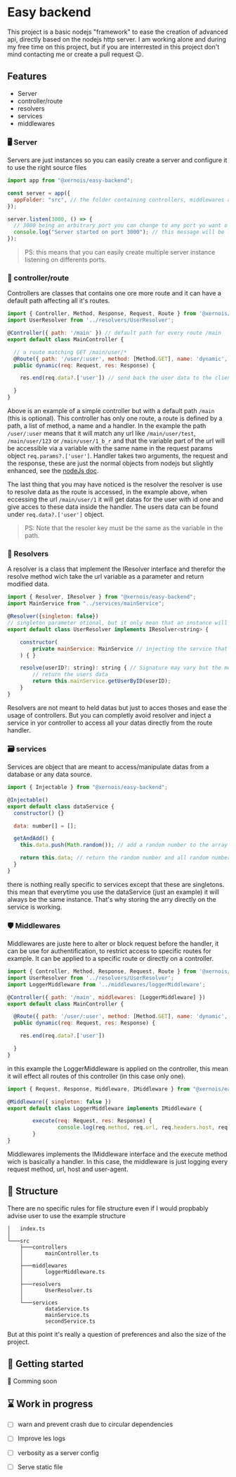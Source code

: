 # Easy backend

This project is a basic nodejs "framework" to ease the creation of advanced api, directly based on the nodejs http server.
I am working alone and during my free time on this project, but if you are interrested in this project don't mind contacting me or create a pull request 😉.

## Features

- Server
- controller/route
- resolvers
- services
- middlewares

### 🖥️ Server

Servers are just instances so you can easily create a server and configure it to use the right source files

```js
import app from "@xernois/easy-backend";

const server = app({
  appFolder: "src", // the folder containing controllers, middlewares and services
});

server.listen(3000, () => {
  // 3000 being an arbitrary port you can change to any port yo want o user
  console.log("Server started on port 3000"); // this message will be logged once the server is listening on port 3000
});
```

> PS: this means that you can easily create multiple server instance listening on differents ports.

### 🧭 controller/route

Controllers are classes that contains one ore more route and it can have a default path affecting all it's routes.

```js
import { Controller, Method, Response, Request, Route } from '@xernois/easy-backend';
import UserResolver from '../resolvers/UserResolver';

@Controller({ path: '/main' }) // default path for every route /main
export default class MainController {

  // a route matching GET /main/user/*
  @Route({ path: '/user/:user', method: [Method.GET], name: 'dynamic', resolvers: { 'user': UserResolver } })
  public dynamic(req: Request, res: Response) {

    res.end(req.data?.['user']) // send back the user data to the client

  }
}
```

Above is an example of a simple controller but with a default path `/main` (this is optional). This controller has only one route, a route is defined by a path, a list of method, a name and a handler. In the example the path `/user/:user` means that it will match any url like `/main/user/test`, `/main/user/123` or `/main/user/1_b_r` and that the variable part of the url will be accessible via a variable with the same name in the request params object `req.params?.['user']`. Handler takes two arguments, the request and the response, these are just the normal objects from nodejs but slightly enhanced, see the [nodeJs doc](https://nodejs.org/api/http.html#class-httpincomingmessage).

The last thing that you may have noticed is the resolver the resolver is use to resolve data as the route is accessed, in the example above, when eccessing the url `/main/user/1` it will get datas for the user with id one and give acces to these data inside the handler. The users data can be found under `req.data?.['user']` object.

> PS: Note that the resoler key must be the same as the variable in the path.

### 🔎 Resolvers

A resolver is a class that implement the IResolver interface and therefor the resolve method wich take the url variable as a parameter and return modified data.

```js
import { Resolver, IResolver } from "@xernois/easy-backend";
import MainService from "../services/mainService";

@Resolver({singleton: false})
// singleton parameter otional, but it only mean that an instance will be created for each access attemp on any of the routes using this resolver
export default class UserResolver implements IResolver<string> {

    constructor(
        private mainService: MainService // injecting the service that contains our data
    ) { }

    resolve(userID?: string): string { // Signature may vary but the method is mandatory on a resolver.
        // return the users data
        return this.mainService.getUserByID(userID);
    }
}
```

Resolvers are not meant to held datas but just to acces thoses and ease the usage of controllers. But you can completly avoid resolver and inject a service in yor controller to access all your datas directly from the route handler.

### 🗃️ services

Services are object that are meant to access/manipulate datas from a database or any data source.

```js
import { Injectable } from "@xernois/easy-backend";

@Injectable()
export default class dataService {
  constructor() {}

  data: number[] = [];

  getAndAdd() {
    this.data.push(Math.random()); // add a random number to the array

    return this.data; // return the random number and all random number that were previusly generated by other getAndAdd calls
  }
}
```

there is nothing really specific to services except that these are singletons. this mean that everytime you use the dataService (just an example) it will always be the same instance. That's why storing the arry directly on the service is working.

### 🛡️ Middlewares

Middlewares are juste here to alter or block request before the handler, it can be use for authentification, to restrict access to specific routes for example. It can be applied to a specific route or directly on a controller.

```js
import { Controller, Method, Response, Request, Route } from '@xernois/easy-backend';
import UserResolver from '../resolvers/UserResolver';
import LoggerMiddleware from '../middlewares/loggerMiddleware';

@Controller({ path: '/main', middlewares: [LoggerMiddleware] })
export default class MainController {

  @Route({ path: '/user/:user', method: [Method.GET], name: 'dynamic', resolvers: { 'user': UserResolver } })
  public dynamic(req: Request, res: Response) {

    res.end(req.data?.['user'])

  }
}
```

in this example the LoggerMiddleware is applied on the controller, this mean it will effect all routes of this controller (in this case only one).

```js
import { Request, Response, Middleware, IMiddleware } from "@xernois/easy-backend";

@Middleware({ singleton: false })
export default class LoggerMiddleware implements IMiddleware {

        execute(req: Request, res: Response) { 
                console.log(req.method, req.url, req.headers.host, req.headers['user-agent'])
        }
}
```

Middlewares implements the IMiddleware interface and the execute method wich is basically a handler. In this case, the middleware is just logging every request method, url, host and user-agent.

## 📂 Structure

There are no specific rules for file structure even if I would propbably advise user to use the example structure 
```
│   index.ts
│
└───src
    ├───controllers
    │       mainController.ts
    │
    ├───middlewares
    │       loggerMiddleware.ts
    │
    ├───resolvers
    │       UserResolver.ts
    │
    └───services
            dataService.ts
            mainService.ts
            secondService.ts
```
But at this point it's really a question of preferences and also the size of the project.

## 🏁 Getting started

🚧 Comming soon

## ⌛ Work in progress

- [ ] warn and prevent crash due to circular dependencies

- [ ] Improve les logs
- [ ] verbosity as a server config
- [ ] Serve static file